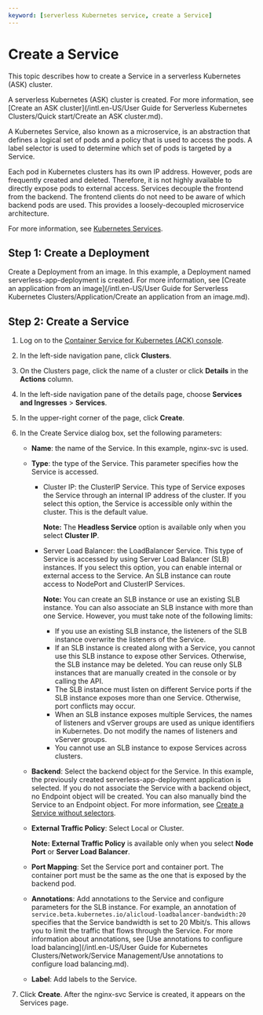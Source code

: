 ```yaml
---
keyword: [serverless Kubernetes service, create a Service]
---
```


# Create a Service

This topic describes how to create a Service in a serverless Kubernetes \(ASK\) cluster.

A serverless Kubernetes \(ASK\) cluster is created. For more information, see [Create an ASK cluster](/intl.en-US/User Guide for Serverless Kubernetes Clusters/Quick start/Create an ASK cluster.md).

A Kubernetes Service, also known as a microservice, is an abstraction that defines a logical set of pods and a policy that is used to access the pods. A label selector is used to determine which set of pods is targeted by a Service.

Each pod in Kubernetes clusters has its own IP address. However, pods are frequently created and deleted. Therefore, it is not highly available to directly expose pods to external access. Services decouple the frontend from the backend. The frontend clients do not need to be aware of which backend pods are used. This provides a loosely-decoupled microservice architecture.

For more information, see [Kubernetes Services](https://kubernetes.io/docs/concepts/services-networking/service).

## Step 1: Create a Deployment

Create a Deployment from an image. In this example, a Deployment named serverless-app-deployment is created. For more information, see [Create an application from an image](/intl.en-US/User Guide for Serverless Kubernetes Clusters/Application/Create an application from an image.md).

## Step 2: Create a Service

1.  Log on to the [Container Service for Kubernetes \(ACK\) console](https://cs.console.aliyun.com).

2.  In the left-side navigation pane, click **Clusters**.

3.  On the Clusters page, click the name of a cluster or click **Details** in the **Actions** column.

4.  In the left-side navigation pane of the details page, choose **Services and Ingresses** \> **Services**.

5.  In the upper-right corner of the page, click **Create**.

6.  In the Create Service dialog box, set the following parameters:

    -   **Name**: the name of the Service. In this example, nginx-svc is used.
    -   **Type**: the type of the Service. This parameter specifies how the Service is accessed.
        -   Cluster IP: the ClusterIP Service. This type of Service exposes the Service through an internal IP address of the cluster. If you select this option, the Service is accessible only within the cluster. This is the default value.

            **Note:** The **Headless Service** option is available only when you select **Cluster IP**.

        -   Server Load Balancer: the LoadBalancer Service. This type of Service is accessed by using Server Load Balancer \(SLB\) instances. If you select this option, you can enable internal or external access to the Service. An SLB instance can route access to NodePort and ClusterIP Services.

            **Note:** You can create an SLB instance or use an existing SLB instance. You can also associate an SLB instance with more than one Service. However, you must take note of the following limits:

            -   If you use an existing SLB instance, the listeners of the SLB instance overwrite the listeners of the Service.
            -   If an SLB instance is created along with a Service, you cannot use this SLB instance to expose other Services. Otherwise, the SLB instance may be deleted. You can reuse only SLB instances that are manually created in the console or by calling the API.
            -   The SLB instance must listen on different Service ports if the SLB instance exposes more than one Service. Otherwise, port conflicts may occur.
            -   When an SLB instance exposes multiple Services, the names of listeners and vServer groups are used as unique identifiers in Kubernetes. Do not modify the names of listeners and vServer groups.
            -   You cannot use an SLB instance to expose Services across clusters.
    -   **Backend**: Select the backend object for the Service. In this example, the previously created serverless-app-deployment application is selected. If you do not associate the Service with a backend object, no Endpoint object will be created. You can also manually bind the Service to an Endpoint object. For more information, see [Create a Service without selectors](https://kubernetes.io/docs/concepts/services-networking/service/#services-without-selectors).
    -   **External Traffic Policy**: Select Local or Cluster.

        **Note:** **External Traffic Policy** is available only when you select **Node Port** or **Server Load Balancer**.

    -   **Port Mapping**: Set the Service port and container port. The container port must be the same as the one that is exposed by the backend pod.
    -   **Annotations**: Add annotations to the Service and configure parameters for the SLB instance. For example, an annotation of `service.beta.kubernetes.io/alicloud-loadbalancer-bandwidth:20` specifies that the Service bandwidth is set to 20 Mbit/s. This allows you to limit the traffic that flows through the Service. For more information about annotations, see [Use annotations to configure load balancing](/intl.en-US/User Guide for Kubernetes Clusters/Network/Service Management/Use annotations to configure load balancing.md).
    -   **Label**: Add labels to the Service.
7.  Click **Create**. After the nginx-svc Service is created, it appears on the Services page.


